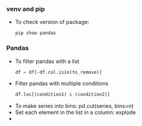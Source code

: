 ### venv and pip
- To check version of package: 
    ```
    pip show pandas
    ```


    
### Pandas
- To filter pandas with a list 
    ```python
    df = df[~df.col.isin(to_remove)]
    ```
- Filter pandas with multiple conditions
  ```python
  df.loc[(condition1) & (condition2)]
  ```
- To make series into bins: pd.cut(series, bins=n)
- Set each element in the list in a column: explode
- 
